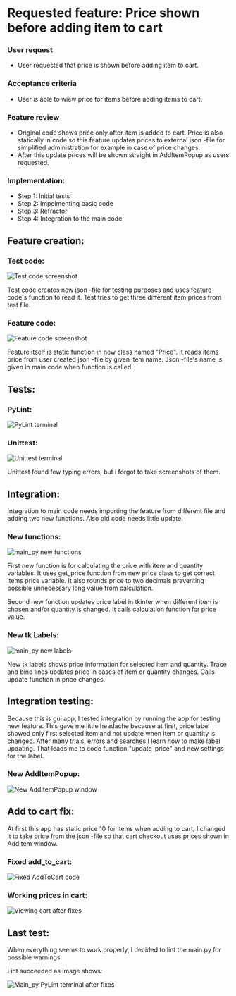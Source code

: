 # Requested feature: Price shown before adding item to cart

### User request
- User requested that price is shown before adding item to cart.

### Acceptance criteria
- User is able to wiew price for items before adding items to cart.

### Feature review
- Original code shows price only after item is added to cart. Price is also statically in code so this feature updates prices to external json -file for simplified administration for example in case of price changes. 
- After this update prices will be shown straight in AddItemPopup as users requested.

### Implementation:
- Step 1: Initial tests
- Step 2: Impelmenting basic code
- Step 3: Refractor
- Step 4: Integration to the main code

## Feature creation:

### Test code:
![Test code screenshot](pic/testcode.png)

Test code creates new json -file for testing purposes and uses feature code's function to read it. Test tries to get three different item prices from test file.

### Feature code:
![Feature code screenshot](pic/featurecode.png)

Feature itself is static function in new class named "Price". It reads items price from user created json -file by given item name. Json -file's name is given in main code when function is called.

## Tests:

### PyLint:
![PyLint terminal](pic/pylint.png)

### Unittest:
![Unittest terminal](pic/unittest.png)

Unittest found few typing errors, but i forgot to take screenshots of them. 

## Integration:

Integration to main code needs importing the feature from different file and adding two new functions. Also old code needs little update.

### New functions:

![main_py new functions](pic/main_py_new_methods.png)

First new function is for calculating the price with item and quantity variables. It uses get_price function from new price class to get correct items price variable. It also rounds price to two decimals preventing possible unnecessary long value from calculation.

Second new function updates price label in tkinter when different item is chosen and/or quantity is changed. It calls calculation function for price value.

### New tk Labels:
![main_py new labels](pic/main_py_new_labels.png)

New tk labels shows price information for selected item and quantity. Trace and bind lines updates price in cases of item or quantity changes. Calls update function in price changes.

## Integration testing:

Because this is gui app, I tested integration by running the app for testing new feature. This gave me little headache because at first, price label showed only first selected item and not update when item or quantity is changed. After many trials, errors and searches I learn how to make label updating. That leads me to code function "update_price" and new settings for the label.

### New AddItemPopup:
![New AddItemPopup window](pic/additem_window.png)

## Add to cart fix:

At first this app has static price 10 for items when adding to cart, I changed it to take price from the json -file so that cart checkout uses prices shown in AddItem window.

### Fixed add_to_cart:
![Fixed AddToCart code](pic/fixed_addtocart_func.png)

### Working prices in cart:
![Viewing cart after fixes](pic/view_cart.png)

## Last test:
When everything seems to work properly, I decided to lint the main.py for possible warnings. 

Lint succeeded as image shows:

![Main_py PyLint terminal after fixes](pic/pylint_main_py_after_changes.png)